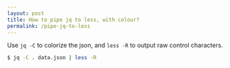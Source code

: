 ```yaml
---
layout: post
title: How to pipe jq to less, with colour?
permalink: /pipe-jq-to-less
---
```

Use `jq -C` to colorize the json, and `less -R` to output raw control
characters.

```sh
$ jq -C . data.json | less -R
```
